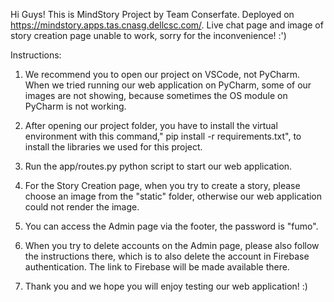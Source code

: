 Hi Guys!
This is MindStory Project by Team Conserfate. Deployed on https://mindstory.apps.tas.cnasg.dellcsc.com/. Live chat page and image of story creation page unable to work, sorry for the inconvenience! :') 

Instructions:
1. We recommend you to open our project on VSCode, not PyCharm. When we tried running our web application on PyCharm, some of our images are not showing, because sometimes the OS module on PyCharm is not working.

2. After opening our project folder, you have to install the virtual environment with this command," pip install -r requirements.txt", to install the libraries we used for this project.

3. Run the app/routes.py python script to start our web application.

4. For the Story Creation page, when you try to create a story, please choose an image from the "static" folder, otherwise our web application could not render the image.

5. You can access the Admin page via the footer, the password is "fumo".

6. When you try to delete accounts on the Admin page, please also follow the instructions there, which is to also delete the account in Firebase authentication. The link to Firebase will be made available there.

7. Thank you and we hope you will enjoy testing our web application! :)

